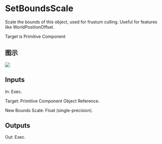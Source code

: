 # SetBoundsScale

Scale the bounds of this object, used for frustum culling. Useful for features like WorldPositionOffset.

Target is Primitive Component

## 图示

![]($-20221218-20391144.png)

## Inputs

In: Exec.

Target: Primitive Component Object Reference.

New Bounds Scale: Float (single-precision).  

## Outputs

Out: Exec.

